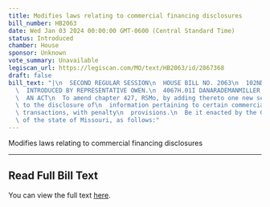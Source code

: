 ```yaml
---
title: Modifies laws relating to commercial financing disclosures
bill_number: HB2063
date: Wed Jan 03 2024 00:00:00 GMT-0600 (Central Standard Time)
status: Introduced
chamber: House
sponsor: Unknown
vote_summary: Unavailable
legiscan_url: https://legiscan.com/MO/text/HB2063/id/2867368
draft: false
bill_text: "|\n  SECOND REGULAR SESSION\n  HOUSE BILL NO. 2063\n  102ND GENERAL ASSEMBLY\n\
  \  INTRODUCED BY REPRESENTATIVE OWEN.\n  4067H.01I DANARADEMANMILLER,ChiefClerk\n\
  \  AN ACT\n  To amend chapter 427, RSMo, by adding thereto one new section relating\
  \ to the disclosure of\n  information pertaining to certain commercial financing\
  \ transactions, with penalty\n  provisions.\n  Be it enacted by the General Assembly\
  \ of the state of Missouri, as follows:"
---
```

Modifies laws relating to commercial financing disclosures

---

## Read Full Bill Text

You can view the full text [here](https://legiscan.com/MO/text/HB2063/id/2867368).
